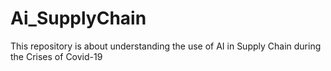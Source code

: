 # Ai_SupplyChain
This repository is about understanding the use of AI in Supply Chain during the Crises of Covid-19
